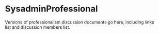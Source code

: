 SysadminProfessional
====================

Versions of professionalism discussion documents go here, including links list and discussion members list.
